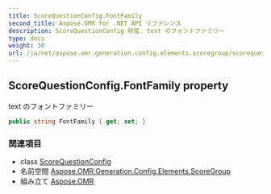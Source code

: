 ```yaml
---
title: ScoreQuestionConfig.FontFamily
second_title: Aspose.OMR for .NET API リファレンス
description: ScoreQuestionConfig 財産. text のフォントファミリー
type: docs
weight: 30
url: /ja/net/aspose.omr.generation.config.elements.scoregroup/scorequestionconfig/fontfamily/
---
```

## ScoreQuestionConfig.FontFamily property

text のフォントファミリー

```csharp
public string FontFamily { get; set; }
```

### 関連項目

* class [ScoreQuestionConfig](../)
* 名前空間 [Aspose.OMR.Generation.Config.Elements.ScoreGroup](../../scorequestionconfig/)
* 組み立て [Aspose.OMR](../../../)


